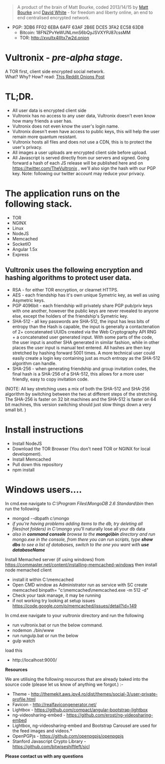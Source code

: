 >A product of the brain of Matt Bourke, coded 2013/14/15 by [Matt Bourke](https://github.com/mattbourke) and [David White](https://github.com/cfjquery) - for freedom and liberty online, an end to end centralised encrypted network.

* PGP: 3DB6 FF02 6EBA 6AFF 63AF 2B6E DCE5 3FA2 EC58 63D8
  * Bitcoin: 18FNZPvYeWUNLmnS6bQyJSVXYPJ87cssMM
  * TOR: http://xvultx4llltx7w2d.onion

# Vultronix - *pre-alpha stage*.
A TOR first, client side encrypted social network.  
What? Why? How? read: [This Reddit Onions Post](https://www.reddit.com/r/onions/comments/5qtbi9/xvultx4llltx7w2donion_is_18_months_online_today/)

# TL;DR.
  * All user data is encrypted client side
  * Vultronix has no access to any user data, Vultronix doesn't even know how many friends a user has.
  * Vultronix does not even know the user's login name.
  * Vultronix doesn't even have access to public keys, this will help the user remain more quantum resistant.
  * Vultronix hosts all files and does not use a CDN, this is to protect the user's privacy.
  * All images a user uploads are encrypted client side before upload.
  * All Javascript is served directly from our servers and signed.  Going forward a hash of each JS release will be published here and on https://twitter.com/TheVultronix , we'll also sign the hash with our PGP key. Note: following our twitter account may reduce your privacy.

# The application runs on the following stack.
  * TOR
  * NGINX
  * Linux
  * NodeJS
  * Memcached
  * SocketIO
  * Angular 1.5x
  * Express

## Vultronix uses the following encryption and hashing algorithms to protect user data.

  * RSA - for either TOR encryption, or clearnet HTTPS.
  * AES - each friendship has it's own unique Symetric key, as well as using Asymetric keys.
  * PGP 4096bit - each friendship will privately share PGP pub/priv keys with one another, however the public keys are never revealed to anyone else, except the holders of the friendship's Symetric key.
  * SHA-512 - all key passwords are SHA-512, the input has less bits of entropy than the Hash is capable, the input is generally a contactenation of 2+ concatenated UUIDs created via the Web Cryptography API RNG + a concatenated user generated input.  With some parts of the code, the user input is another SHA generated in similar fashion, while in other places the user input is manual text entered.  All hashes are then key stretched by hashing forward 5001 times.  A more technical user could easily create a login key containing just as much entropy as the SHA-512 algorithm can handle.
  * SHA-256 - when generating friendship and group invitation codes, the final hash is a SHA-256 of a SHA-512, this allows for a more user friendly, easy to copy invitation code.


  (NOTE: All key stretching uses a mix of both the SHA-512 and SHA-256 algorithm by switching between the two at different steps of the stretching.  The SHA-256 is faster on 32 bit machines and the SHA-512 is faster on 64 bit machines, this version switching should just slow things down a very small bit.  )


# Install instructions
  * Install NodeJS
  * Download the TOR Browser (You don't need TOR or NGINX for local development).
  * Install Memcached
  * Pull down this repository
  * npm install


# Windows users....
In cmd.exe navigate to *C:\Program Files\MongoDB 2.6 Standard\bin* then run the following

* mongod --dbpath c:\mongo
* *if you're having problems adding items to the db, try deleting all files(not folders) in C:\mongo* you'll naturally lose all your db data
* *also in **command console** browse to the **mongo\bin** directory and run mongo.exe in the console, from there you can run scripts, type **show dbs** to see a list of databases, switch to the one you want with **use databaseName***

Install Memached server (if using windows) from https://commaster.net/content/installing-memcached-windows then install node memached client

* install it within C:\memcached
* Open CMD window as Administrator run as service with SC create memcached binpath= "c:\memcached\memcached.exe -m 512 -d"
* Check your task manage, it may be running
* if not working try looking at setup issues https://code.google.com/p/memcached/issues/detail?id=149

In cmd.exe navigate to your *vultronix* directory and run the following

* run vultronix.bat or run the below command.
* nodemon ./bin/www
* run rungulp.bat or run the below
* gulp watch

load this

* http://localhost:9000/


**Resources**

We are utilising the following resources that are already baked into the source code (please let us know of anything we forgot.) :-

* Theme                  - http://themekit.aws.ipv4.ro/dist/themes/social-3/user-private-profile.html
* Favicon                - http://realfavicongenerator.net/
* Lightbox               - https://github.com/compact/angular-bootstrap-lightbox
* ng-videosharing-embed  - https://github.com/erost/ng-videosharing-embed
* Lightbox, ng-videosharing-embed and Bootstrap Carousel are used for the feed images and videos.*
* OpenPGPjs - https://github.com/openpgpjs/openpgpjs
* Stanford Javascript Crypto Library - https://github.com/bitwiseshiftleft/sjcl

**Please contact us with any questions**
